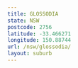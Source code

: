 ```yaml
---
title: GLOSSODIA
state: NSW
postcode: 2756
latitude: -33.466271
longitude: 150.88744
url: /nsw/glossodia/
layout: suburb
---
```

